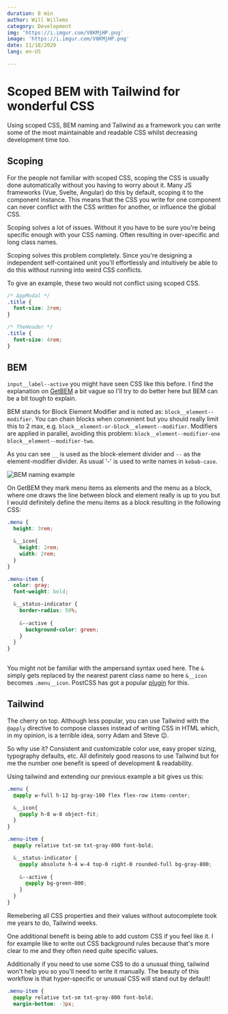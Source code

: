 ```yaml
---
duration: 8 min
author: Will Willems
category: Development
img: 'https://i.imgur.com/V8KMjHP.png'
image: 'https://i.imgur.com/V8KMjHP.png'
date: 11/18/2020
lang: en-US

---
```

# Scoped BEM with Tailwind for wonderful CSS

Using scoped CSS, BEM naming and Tailwind as a framework you can write some of the most maintainable and readable CSS whilst decreasing development time too.

## Scoping

For the people not familiar with scoped CSS, scoping the CSS is usually done automatically without you having to worry about it. Many JS frameworks (Vue, Svelte, Angular) do this by default, scoping it to the component instance. This means that the CSS you write for one component can never conflict with the CSS written for another, or influence the global CSS.

Scoping solves a lot of issues. Without it you have to be sure you're being specific enough with your CSS naming. Often resulting in over-specific and long class names.

Scoping solves this problem completely. Since you're designing a independent self-contained unit you'll effortlessly and intuitively be able to do this without running into weird CSS conflicts.

To give an example, these two would not conflict using scoped CSS.

```css
/* AppModal */
.title {
  font-size: 2rem;
}

/* TheHeader */
.title {
  font-size: 4rem;
}
```

## BEM

`input__label--active` you might have seen CSS like this before. I find the explanation on [GetBEM](http://getbem.com) a bit vague so I'll try to do better here but BEM can be a bit tough to explain.

BEM stands for Block Element Modifier and is noted as: `block__element--modifier`. You can chain blocks when convenient but you should really limit this to 2 max, e.g. `block__element-or-block__element--modifier`. Modifiers are applied in parallel, avoiding this problem: `block__element--modifier-one block__element--modifier-two`.

As you can see `__` is used as the block-element divider and `--` as the element-modifier divider. As usual '-' is used to write names in `kebab-case`.

![BEM naming example](http://getbem.com/assets/github_captions.jpg)

On GetBEM they mark menu items as elements and the menu as a block, where one draws the line between block and element really is up to you but I would definitely define the menu items as a block resulting in the following CSS:

```scss
.menu {
  height: 3rem;

  &__icon{
    height: 2rem;
    width: 2rem;
  }
}

.menu-item {
  color: gray;
  font-weight: bold;

  &__status-indicator {
    border-radius: 50%;
    
    &--active {
      background-color: green;
    }
  }
}
    
```

You might not be familiar with the ampersand syntax used here. The `&` simply gets replaced by the nearest parent class name so here `&__icon` becomes `.menu__icon`. PostCSS has got a popular [plugin](https://github.com/postcss/postcss-nested) for this.

## Tailwind

The cherry on top. Although less popular, you can use Tailwind with the `@apply` directive to compose classes instead of writing CSS in HTML which, in my opinion, is a terrible idea, sorry Adam and Steve 😉.

So why use it? Consistent and customizable color use, easy proper sizing, typography defaults, etc. All definitely good reasons to use Tailwind but for me the number one benefit is speed of development & readability.

Using tailwind and extending our previous example a bit gives us this:

```scss
.menu {
  @apply w-full h-12 bg-gray-100 flex flex-row items-center;

  &__icon{
    @apply h-8 w-8 object-fit;
  }
}

.menu-item {
  @apply relative txt-sm txt-gray-800 font-bold;

  &__status-indicator {
    @apply absolute h-4 w-4 top-0 right-0 rounded-full bg-gray-800;
    
    &--active {
      @apply bg-green-800;
    }
  }
}
```

Remebering all CSS properties and their values without autocomplete took me years to do, Tailwind weeks.

One additional benefit is being able to add custom CSS if you feel like it. I for example like to write out CSS background rules because that's more clear to me and they often need quite specific values.

Additionally if you need to use some CSS to do a unusual thing, tailwind won't help you so you'll need to write it manually. The beauty of this workflow is that hyper-specific or unusual CSS will stand out by default!

```scss
.menu-item {
  @apply relative txt-sm txt-gray-800 font-bold;
  margin-bottom: -3px;
```
